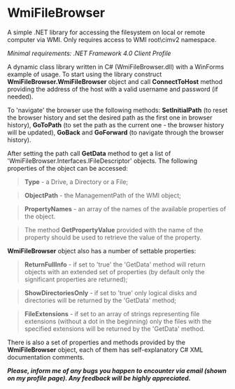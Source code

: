 # WmiFileBrowser
A simple .NET library for accessing the filesystem on local or remote computer via WMI. Only requires access to WMI root\cimv2 namespace.

*Minimal requirements: .NET Framework 4.0 Client Profile*

A dynamic class library written in C# (WmiFileBrowser.dll) with a WinForms example of usage. To start using the library construct **WmiFileBrowser.WmiFileBrowser** object and call **ConnectToHost** method providing the address of the host with a valid username and password (if needed).

To 'navigate' the browser use the following methods: **SetInitialPath** (to reset the browser history and set the desired path as the first one in browser history), **GoToPath** (to set the path as the current one - the browser history will be updated), **GoBack** and **GoForward** (to navigate through the browser history).

After setting the path call **GetData** method to get a list of 'WmiFileBrowser.Interfaces.IFileDescriptor' objects. The following properties of the object can be accessed:

 > **Type** - a Drive, a Directory or a File;

 > **ObjectPath** - the ManagementPath of the WMI object;

 > **PropertyNames** - an array of the names of the available properties of the object.

 > The method **GetPropertyValue** provided with the name of the property should be used to retrieve the value of the property.

**WmiFileBrowser** object also has a number of settable properties:

 > **ReturnFullInfo** - if set to 'true' the 'GetData' method will return objects with an extended set of properties (by default only the significant properties are returned);

 > **ShowDirectoriesOnly** - if set to 'true' only logical disks and directories will be returned by the 'GetData' method;

 > **FileExtensions** - if set to an array of strings representing file extensions (without a dot in the beginning) only the files with the specified extensions will be returned by the 'GetData' method.
 
There is also a set of properties and methods provided by the **WmiFileBrowser** object, each of them has self-explanatory C# XML documentation comments.
 
***Please, inform me of any bugs you happen to encounter via email (shown on my profile page). Any feedback will be highly appreciated.***
